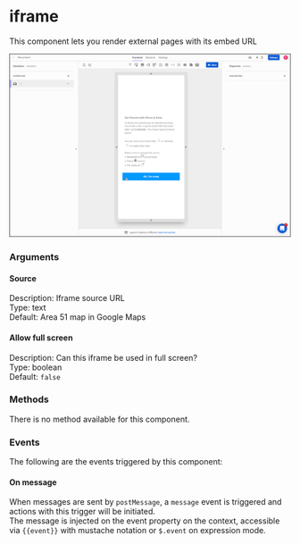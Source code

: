 # iframe

This component lets you render external pages with its embed URL

![](../../../../.gitbook/assets/iframe.gif)

### Arguments

#### **Source**

Description: Iframe source URL  
Type: text  
Default: Area 51 map in Google Maps 

#### **Allow full screen**

Description: Can this iframe be used in full screen?  
Type: boolean  
Default: `false`

### Methods

There is no method available for this component.

### Events

The following are the events triggered by this component:

#### On **message**

When messages are sent by `postMessage`, a `message` event is triggered and actions with this trigger will be initiated.   
The message is injected on the event property on the context, accessible via `{{event}}` with mustache notation or `$.event` on expression mode.

